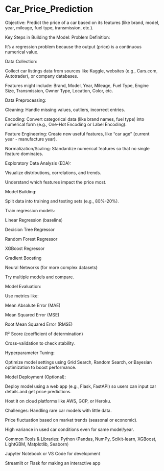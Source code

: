 # Car_Price_Prediction

Objective:
Predict the price of a car based on its features (like brand, model, year, mileage, fuel type, transmission, etc.).

Key Steps in Building the Model:
Problem Definition:

It’s a regression problem because the output (price) is a continuous numerical value.

Data Collection:

Collect car listings data from sources like Kaggle, websites (e.g., Cars.com, Autotrader), or company databases.

Features might include:
Brand, Model, Year, Mileage, Fuel Type, Engine Size, Transmission, Owner Type, Location, Color, etc.

Data Preprocessing:

Cleaning: Handle missing values, outliers, incorrect entries.

Encoding: Convert categorical data (like brand names, fuel type) into numerical form (e.g., One-Hot Encoding or Label Encoding).

Feature Engineering: Create new useful features, like “car age” (current year - manufacture year).

Normalization/Scaling: Standardize numerical features so that no single feature dominates.

Exploratory Data Analysis (EDA):

Visualize distributions, correlations, and trends.

Understand which features impact the price most.

Model Building:

Split data into training and testing sets (e.g., 80%-20%).

Train regression models:

Linear Regression (baseline)

Decision Tree Regressor

Random Forest Regressor

XGBoost Regressor

Gradient Boosting

Neural Networks (for more complex datasets)

Try multiple models and compare.

Model Evaluation:

Use metrics like:

Mean Absolute Error (MAE)

Mean Squared Error (MSE)

Root Mean Squared Error (RMSE)

R² Score (coefficient of determination)

Cross-validation to check stability.

Hyperparameter Tuning:

Optimize model settings using Grid Search, Random Search, or Bayesian optimization to boost performance.

Model Deployment (Optional):

Deploy model using a web app (e.g., Flask, FastAPI) so users can input car details and get price predictions.

Host it on cloud platforms like AWS, GCP, or Heroku.

Challenges:
Handling rare car models with little data.

Price fluctuation based on market trends (seasonal or economic).

High variance in used car conditions even for same model/year.

Common Tools & Libraries:
Python (Pandas, NumPy, Scikit-learn, XGBoost, LightGBM, Matplotlib, Seaborn)

Jupyter Notebook or VS Code for development

Streamlit or Flask for making an interactive app

